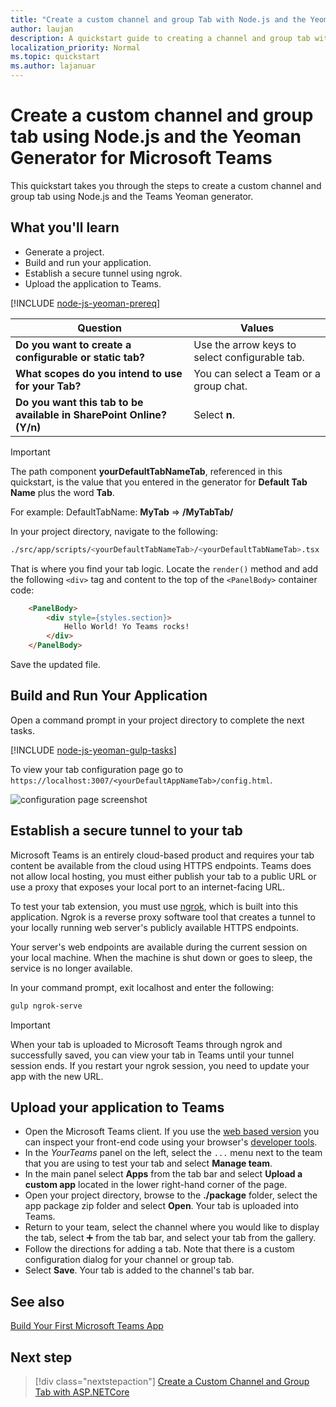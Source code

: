 ```yaml
---
title: "Create a custom channel and group Tab with Node.js and the Yeoman Generator for Microsoft Teams"
author: laujan
description: A quickstart guide to creating a channel and group tab with the Yeoman Generator for Microsoft Teams.
localization_priority: Normal
ms.topic: quickstart
ms.author: lajanuar
---
```


# Create a custom channel and group tab using Node.js and the Yeoman Generator for Microsoft Teams

This quickstart takes you through the steps to create a custom channel and group tab using Node.js and the Teams Yeoman generator.

## What you'll learn

* Generate a project.
* Build and run your application.
* Establish a secure tunnel using ngrok.
* Upload the application to Teams.

[!INCLUDE [node-js-yeoman-prereq](~/includes/tabs/node-js-yeoman-prereq.md)]

| **Question** | **Values** |
|-------------|-------------|
| **Do you want to create a configurable or static tab?** | Use the arrow keys to select configurable tab. |
| **What scopes do you intend to use for your Tab?** | You can select a Team or a group chat. |
| **Do you want this tab to be available in SharePoint Online? (Y/n)** | Select **n**. |

>[!IMPORTANT]
>The path component **yourDefaultTabNameTab**, referenced in this quickstart, is the value that you entered in the generator for **Default Tab Name** plus the word **Tab**.
>
>For example: DefaultTabName: **MyTab** => **/MyTabTab/**

In your project directory, navigate to the following:

```bash
./src/app/scripts/<yourDefaultTabNameTab>/<yourDefaultTabNameTab>.tsx
```

That is where you find your tab logic. Locate the `render()` method and add the following `<div>` tag and content to the top of the `<PanelBody>` container code:

```html
    <PanelBody>
        <div style={styles.section}>
            Hello World! Yo Teams rocks!
        </div>
    </PanelBody>
```

Save the updated file.

## Build and Run Your Application

Open a command prompt in your project directory to complete the next tasks.

[!INCLUDE [node-js-yeoman-gulp-tasks](~/includes/tabs/node-js-yeoman-gulp-tasks.md)]

To view your tab configuration page go to `https://localhost:3007/<yourDefaultAppNameTab>/config.html`.

![configuration page screenshot](~/assets/images/tab-images/configurationPage.png)

## Establish a secure tunnel to your tab

Microsoft Teams is an entirely cloud-based product and requires your tab content be available from the cloud using HTTPS endpoints. Teams does not allow local hosting, you must either publish your tab to a public URL or use a proxy that exposes your local port to an internet-facing URL.

To test your tab extension, you must use [ngrok](https://ngrok.com/docs), which is built into this application. Ngrok is a reverse proxy software tool that creates a tunnel to your locally running web server's publicly available HTTPS endpoints.

Your server's web endpoints are available during the current session on your local machine. When the machine is shut down or goes to sleep, the service is no longer available.

In your command prompt, exit localhost and enter the following:

```bash
gulp ngrok-serve
```

> [!IMPORTANT]
> When your tab is uploaded to Microsoft Teams through ngrok and successfully saved, you can view your tab in Teams until your tunnel session ends. If you restart your ngrok session, you need to update your app with the new URL.

## Upload your application to Teams

- Open the Microsoft Teams client. If you use the [web based version](https://teams.microsoft.com) you can inspect your front-end code using your browser's [developer tools](~/tabs/how-to/developer-tools.md).
- In the *YourTeams* panel on the left, select the `...` menu next to the team that you are using to test your tab and select **Manage team**.
- In the main panel select **Apps** from the tab bar and select **Upload a custom app** located in the lower right-hand corner of the page.
- Open your project directory, browse to the **./package** folder, select the app package zip folder and select **Open**. Your tab is uploaded into Teams.
- Return to your team, select the channel where you would like to display the tab, select ➕ from the tab bar, and select your tab from the gallery.
- Follow the directions for adding a tab. Note that there is a custom configuration dialog for your channel or group tab.
- Select **Save**. Your tab is added to the channel's tab bar.

## See also

[Build Your First Microsoft Teams App](https://github.com/OfficeDev/generator-teams/wiki/Build-Your-First-Microsoft-Teams-App)

## Next step

> [!div class="nextstepaction"]
> [Create a Custom Channel and Group Tab with ASP.NETCore](~/tabs/create-your-tab/create-channel-group-tab-dotnet-core.md)